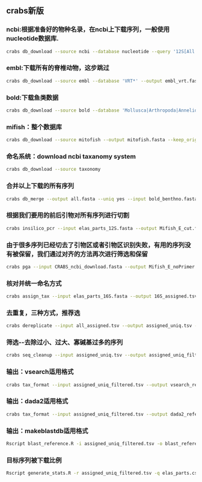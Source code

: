 ## crabs新版
### ncbi:根据准备好的物种名录，在ncbi上下载序列，一般使用nucleotide数据库.
```bash 
crabs db_download --source ncbi --database nucleotide --query '12S[All Fields] AND ("1"[SLEN] : "50000"[SLEN])' --species elas_parts.csv --output elas_parts.fasta --keep_original yes --email fangliufree@gmail.com --batchsize 50000
```
### embl:下载所有的脊椎动物，这步跳过
```bash
crabs db_download --source embl --database 'VRT*' --output embl_vrt.fasta --keep_original yes
```
### bold:下载鱼类数据
```bash
crabs db_download --source bold --database 'Mollusca|Arthropoda|Annelida' --output bold_benthno.fasta --keep_original yes
```
### mifish：整个数据库
```bash
crabs db_download --source mitofish --output mitofish.fasta --keep_original yes
```
### 命名系统：download ncbi taxanomy system
```bash
crabs db_download --source taxonomy
```
### 合并以上下载的所有序列
```bash
crabs db_merge --output all.fasta --uniq yes --input bold_benthno.fasta diqi.fasta
```
### 根据我们要用的前后引物对所有序列进行切割
```bash
crabs insilico_pcr --input elas_parts_12S.fasta --output Mifish_E_cut.fasta --fwd GTTGGTAAATCTCGTGCCAGC --rev CATAGTGGGGTATCTAATCCTAGTTTG  --error 5
```
### 由于很多序列已经切去了引物区或者引物区识别失败，有用的序列没有被保留，我们通过对齐的方法再次进行筛选和保留
```bash
crabs pga --input CRABS_ncbi_download.fasta --output Mifish_E_noPrimer.fasta --database Mifish_E_cut.fasta --fwd GTTGGTAAATCTCGTGCCAGC --rev CATAGTGGGGTATCTAATCCTAGTTTG --speed medium --percid 0.5 --coverage 0.5 --filter_method strict
```
### 核对并统一命名方式
```bash
crabs assign_tax --input elas_parts_16S.fasta --output 16S_assigned.tsv --acc2tax nucl_gb.accession2taxid --taxid nodes.dmp --name names.dmp --missing 16S_missing_taxa.tsv
```
### 去重复，三种方式，推荐选
```bash
crabs dereplicate --input all_assigned.tsv --output assigned_uniq.tsv --method uniq_species
```
### 筛选--去除过小、过大、寡碱基过多的序列
```bash
crabs seq_cleanup --input assigned_uniq.tsv --output assigned_uniq_filtered.tsv --minlen 100 --maxlen 1000 --maxns 0 --enviro yes --species yes --nans 0
```
### 输出：vsearch适用格式
```bash
crabs tax_format --input assigned_uniq_filtered.tsv --output vsearch_reference.fasta --format sintax
```
### 输出：dada2适用格式
```bash
crabs tax_format --input assigned_uniq_filtered.tsv --output dada2_reference.fasta --format dad
```
### 输出：makeblastdb适用格式
```bash
Rscript blast_reference.R -i assigned_uniq_filtered.tsv -o blast_reference.fasta
```
### 目标序列被下载比例
```bash
Rscript generate_stats.R -r assigned_uniq_filtered.tsv -q elas_parts.csv
```